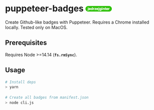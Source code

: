 # puppeteer-badges <img src="https://raw.githubusercontent.com/jedrzejginter/puppeteer-badges/main/badges/jedrzejginter@2x.png" height="18" />

Create Github-like badges with Puppeteer. Requires a Chrome installed locally. Tested only on MacOS.

## Prerequisites

Requires Node >=14.14 (**`fs.rmSync`**).

## Usage

```bash
# Install deps
> yarn

# Create all badges from manifest.json
> node cli.js
```
